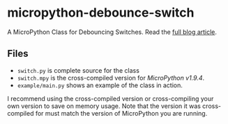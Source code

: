 # micropython-debounce-switch

A MicroPython Class for Debouncing Switches. Read the [full blog article](https://selfhostedhome.com/debouncing-buttons-in-micropython/).

## Files

* `switch.py` is complete source for the class
* `switch.mpy` is the cross-compiled version for *MicroPython v1.9.4*.
* `example/main.py` shows an example of the class in action.

I recommend using the cross-compiled version or cross-compiling your own version
to save on memory usage. Note that the version it was cross-compiled for must
match the version of MicroPython you are running.
